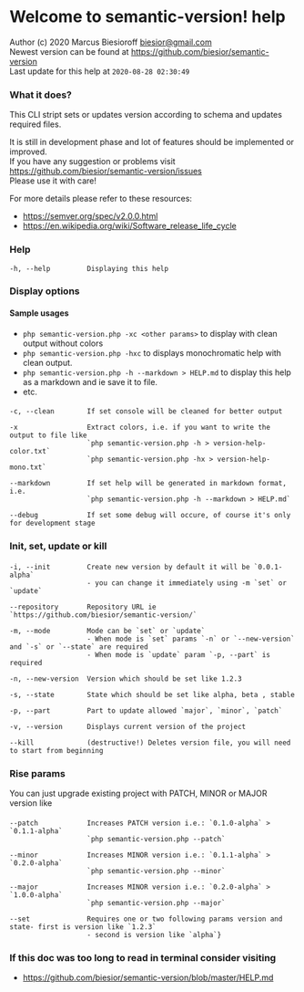 
# Welcome to semantic-version! help  
  
Author (c) 2020 Marcus Biesioroff biesior@gmail.com  
Newest version can be found at https://github.com/biesior/semantic-version  
Last update for this help at `2020-08-28 02:30:49`  
  


### What it does?  
  
This CLI stript sets or updates version according to schema and updates required files.  
  
It is still in development phase and lot of features should be implemented or improved.  
If you have any suggestion or problems visit https://github.com/biesior/semantic-version/issues  
Please use it with care!  
  
For more details please refer to these resources:  
- https://semver.org/spec/v2.0.0.html  
- https://en.wikipedia.org/wiki/Software_release_life_cycle  


### Help  

```
-h, --help         Displaying this help
```

### Display options  


#### Sample usages  
  
- `php semantic-version.php -xc <other params>` to display with clean output without colors  
- `php semantic-version.php -hxc` to displays monochromatic help with clean output.  
- `php semantic-version.php -h --markdown > HELP.md` to display this help as a markdown and ie save it to file.  
- etc.  


#### <options>  

```
-c, --clean        If set console will be cleaned for better output

-x                 Extract colors, i.e. if you want to write the output to file like
                   `php semantic-version.php -h > version-help-color.txt`
                   `php semantic-version.php -hx > version-help-mono.txt`

--markdown         If set help will be generated in markdown format, i.e.
                   `php semantic-version.php -h --markdown > HELP.md`

--debug            If set some debug will occure, of course it's only for development stage
```

### Init, set, update or kill  


#### <options>  

```
-i, --init         Create new version by default it will be `0.0.1-alpha`
                   - you can change it immediately using -m `set` or `update`

--repository       Repository URL ie `https://github.com/biesior/semantic-version/`

-m, --mode         Mode can be `set` or `update` 
                   - When mode is `set` params `-n` or `--new-version` and `-s` or `--state` are required 
                   - When mode is `update` param `-p, --part` is required

-n, --new-version  Version which should be set like 1.2.3

-s, --state        State which should be set like alpha, beta , stable

-p, --part         Part to update allowed `major`, `minor`, `patch`

-v, --version      Displays current version of the project

--kill             (destructive!) Deletes version file, you will need to start from beginning
```

### Rise params  
  
You can just upgrade existing project with PATCH, MINOR or MAJOR version like  


#### <options>  

```
--patch            Increases PATCH version i.e.: `0.1.0-alpha` > `0.1.1-alpha`
                   `php semantic-version.php --patch`

--minor            Increases MINOR version i.e.: `0.1.1-alpha` > `0.2.0-alpha`
                   `php semantic-version.php --minor`

--major            Increases MINOR version i.e.: `0.2.0-alpha` > `1.0.0-alpha`
                   `php semantic-version.php --major`

--set              Requires one or two following params version and state- first is version like `1.2.3`
                   - second is version like `alpha`}
```

### If this doc was too long to read in terminal consider visiting  
  
- https://github.com/biesior/semantic-version/blob/master/HELP.md  

